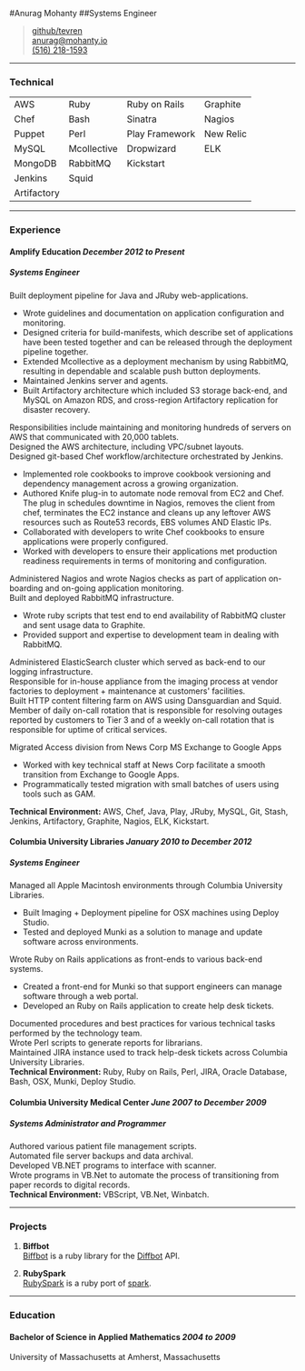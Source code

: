 #Anurag Mohanty
##Systems Engineer

> [github/tevren](http://github.com/tevren)</br>
> [anurag@mohanty.io](mailto:anurag@mohanty.io)</br>
> [(516) 218-1593](tel:+15162181593)</br>

-----
### Technical

|||||
|---|---|---|---|
| AWS| Ruby | Ruby on Rails | Graphite
| Chef| Bash|Sinatra | Nagios|
| Puppet | Perl|Play Framework | New Relic
| MySQL | Mcollective| Dropwizard | ELK
| MongoDB | RabbitMQ | Kickstart
| Jenkins | Squid
| Artifactory |

-----

### Experience

#### Amplify Education _December 2012 to Present_
##### Systems Engineer

Built deployment pipeline for Java and JRuby web-applications.

- Wrote guidelines and documentation on application configuration and monitoring.
- Designed criteria for build-manifests, which describe set of applications have been tested together and can be released through the deployment pipeline together. 
- Extended Mcollective as a deployment mechanism by using RabbitMQ, resulting in dependable and scalable push button deployments.
- Maintained Jenkins server and agents.
- Built Artifactory architecture which included S3 storage back-end, and MySQL on Amazon RDS, and cross-region Artifactory replication for disaster recovery.

Responsibilities include maintaining and monitoring hundreds of servers on AWS that communicated with 20,000 tablets.</br>
Designed the AWS architecture, including VPC/subnet layouts.</br>
Designed git-based Chef workflow/architecture orchestrated by Jenkins.

- Implemented role cookbooks to improve cookbook versioning and dependency management across a growing organization.
- Authored Knife plug-in to automate node removal from EC2 and Chef. The plug in schedules downtime in Nagios, removes the client from chef, terminates the EC2 instance and cleans up any leftover AWS resources such as Route53 records, EBS volumes AND Elastic IPs.
- Collaborated with developers to write Chef cookbooks to ensure applications were properly configured.
- Worked with developers to ensure their applications met production readiness requirements in terms of monitoring and configuration.

Administered Nagios and wrote Nagios checks as part of application on-boarding and on-going application monitoring.</br>
Built and deployed RabbitMQ infrastructure.

- Wrote ruby scripts that test end to end availability of RabbitMQ cluster and sent usage data to Graphite.
- Provided support and expertise to development team in dealing with RabbitMQ.

Administered ElasticSearch cluster which served as back-end to our logging infrastructure.</br>
Responsible for in-house appliance from the imaging process at vendor factories to deployment + maintenance at customers' facilities.</br>
Built HTTP content filtering farm on AWS using Dansguardian and Squid.</br>
Member of daily on-call rotation that is responsible for resolving outages reported by customers to Tier 3 and of a weekly on-call rotation that is responsible for uptime of critical services.

Migrated Access division from News Corp MS Exchange to Google Apps
- Worked with key technical staff at News Corp facilitate a smooth transition from Exchange to Google Apps.
- Programmatically tested migration with small batches of users using tools such as GAM. 

**Technical Environment:** AWS, Chef, Java, Play, JRuby, MySQL, Git, Stash, Jenkins, Artifactory, Graphite, Nagios, ELK, Kickstart.

#### Columbia University Libraries _January 2010 to December 2012_
##### Systems Engineer

Managed all Apple Macintosh environments through Columbia University Libraries.
- Built Imaging + Deployment pipeline for OSX machines using Deploy Studio.
- Tested and deployed Munki as a solution to manage and update software across environments.

Wrote Ruby on Rails applications as front-ends to various back-end systems.

- Created a front-end for Munki so that support engineers can manage software through a web portal.
- Developed an Ruby on Rails application to create help desk tickets. 

Documented procedures and best practices for various technical tasks performed by the technology team.</br>
Wrote Perl scripts to generate reports for librarians.</br>
Maintained JIRA instance used to track help-desk tickets across Columbia University Libraries.</br>
**Technical Environment:** Ruby, Ruby on Rails, Perl, JIRA, Oracle Database, Bash, OSX, Munki, Deploy Studio.</br>

#### Columbia University Medical Center _June 2007 to December 2009_
##### Systems Administrator and Programmer

Authored various patient file management scripts.</br>
Automated file server backups and data archival. </br>
Developed VB.NET programs to interface with scanner.</br>
Wrote programs in VB.Net to automate the process of transitioning from paper records to digital records.</br>
**Technical Environment:** VBScript, VB.Net, Winbatch.</br>


-----

### Projects

1. **Biffbot**</br>
  [Biffbot](https://github.com/tevren/biffbot)
  is a ruby library for the [Diffbot](https://www.diffbot.com) API.

2. **RubySpark**</br>
  [RubySpark](https://github.com/tevren/rubyspark)
  is a ruby port of <a href=http://zachholman.com/spark/>spark</a>.

-----

### Education

#### Bachelor of Science in Applied Mathematics _2004 to 2009_ </br>
  University of Massachusetts at Amherst, Massachusetts
